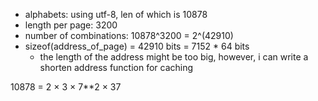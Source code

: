 - alphabets: using utf-8, len of which is 10878
- length per page: 3200
- number of combinations: 10878^3200 = 2^(42910)
- sizeof(address_of_page) = 42910 bits = 7152 * 64 bits
  - the length of the address might be too big, however, i can write a shorten address function for caching

10878 = 2 × 3 × 7**2 × 37
